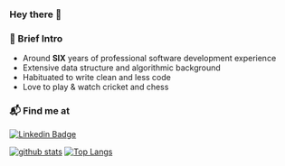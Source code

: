 ### Hey there 👋

### :briefcase: Brief Intro

- Around **SIX** years of professional software development experience
- Extensive data structure and algorithmic background
- Habituated to write clean and less code
- Love to play & watch cricket and chess

### :mailbox_with_mail: Find me at

[![Linkedin Badge](https://img.shields.io/badge/-LinkedIn-blue?style=flat-square&logo=Linkedin&logoColor=white&link=https://www.linkedin.com/in/ahmadwasi/)](https://www.linkedin.com/in/grtushar/)


[![github stats](https://github-readme-stats.vercel.app/api?username=grtushar&show_icons=true&hide_border=False)](https://github.com/grtushar)
[![Top Langs](https://github-readme-stats.vercel.app/api/top-langs/?username=grtushar&layout=compact)](https://github.com/grtushar)
<!--
**grtushar/grtushar** is a ✨ _special_ ✨ repository because its `README.md` (this file) appears on your GitHub profile.

Here are some ideas to get you started:

- 🔭 I’m currently working on ...
- 🌱 I’m currently learning ...
- 👯 I’m looking to collaborate on ...
- 🤔 I’m looking for help with ...
- 💬 Ask me about ...
- 📫 How to reach me: ...
- 😄 Pronouns: ...
- ⚡ Fun fact: ...
-->
